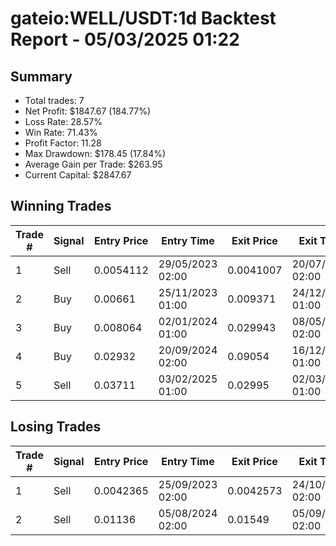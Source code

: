 # gateio:WELL/USDT:1d Backtest Report - 05/03/2025 01:22
## Summary

- Total trades: 7
- Net Profit: $1847.67 (184.77%)
- Loss Rate: 28.57%
- Win Rate: 71.43%
- Profit Factor: 11.28
- Max Drawdown: $178.45 (17.84%)
- Average Gain per Trade: $263.95
- Current Capital: $2847.67

## Winning Trades

| Trade # | Signal | Entry Price | Entry Time | Exit Price | Exit Time | Gain |
|---------|--------|-------------|------------|------------|-----------|------|
| 1 | Sell | 0.0054112 | 29/05/2023 02:00 | 0.0041007 | 20/07/2023 02:00 | $60.55 |
| 2 | Buy | 0.00661 | 25/11/2023 01:00 | 0.009371 | 24/12/2023 01:00 | $110.61 |
| 3 | Buy | 0.008064 | 02/01/2024 01:00 | 0.029943 | 08/05/2024 02:00 | $793.50 |
| 4 | Buy | 0.02932 | 20/09/2024 02:00 | 0.09054 | 16/12/2024 01:00 | $931.72 |
| 5 | Sell | 0.03711 | 03/02/2025 01:00 | 0.02995 | 02/03/2025 01:00 | $131.04 |


## Losing Trades

| Trade # | Signal | Entry Price | Entry Time | Exit Price | Exit Time | Loss |
|---------|--------|-------------|------------|------------|-----------|------|
| 1 | Sell | 0.0042365 | 25/09/2023 02:00 | 0.0042573 | 24/10/2023 02:00 | $1.30 |
| 2 | Sell | 0.01136 | 05/08/2024 02:00 | 0.01549 | 05/09/2024 02:00 | $178.45 |
